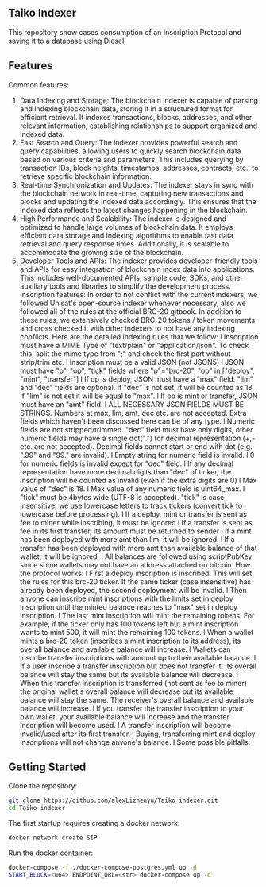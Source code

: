 ## Taiko Indexer

This repository show cases consumption of an Inscription Protocol and saving it to a database using Diesel.

## Features

Common features:
1. Data Indexing and Storage: The blockchain indexer is capable of parsing and
indexing blockchain data, storing it in a structured format for efficient retrieval. It
indexes transactions, blocks, addresses, and other relevant information, establishing
relationships to support organized and indexed data.
2. Fast Search and Query: The indexer provides powerful search and query
capabilities, allowing users to quickly search blockchain data based on various
criteria and parameters. This includes querying by transaction IDs, block heights,
timestamps, addresses, contracts, etc., to retrieve specific blockchain information.
3. Real-time Synchronization and Updates: The indexer stays in sync with the
blockchain network in real-time, capturing new transactions and blocks and updating
the indexed data accordingly. This ensures that the indexed data reflects the latest
changes happening in the blockchain.
4. High Performance and Scalability: The indexer is designed and optimized to handle
large volumes of blockchain data. It employs efficient data storage and indexing
algorithms to enable fast data retrieval and query response times. Additionally, it is
scalable to accommodate the growing size of the blockchain.
5. Developer Tools and APIs: The indexer provides developer-friendly tools and APIs
for easy integration of blockchain index data into applications. This includes
well-documented APIs, sample code, SDKs, and other auxiliary tools and libraries to
simplify the development process.
Inscription features:
In order to not conflict with the current indexers, we followed Unisat's open-source indexer whenever necessary, also we followed all of the rules at the official BRC-20 gitbook. In addition to these rules, we extensively checked BRC-20 tokens / token movements and cross checked it with other indexers to not have any indexing conflicts.
Here are the detailed indexing rules that we follow:
l Inscription must have a MIME Type of "text/plain" or "application/json". To check this, split the mime type from ";" and check the first part without strip/trim etc.
l Inscription must be a valid JSON (not JSON5)
l JSON must have "p", "op", "tick" fields where "p"="brc-20", "op" in ["deploy", "mint", "transfer"]
l If op is deploy, JSON must have a "max" field. "lim" and "dec" fields are optional. If "dec" is not set, it will be counted as 18. If "lim" is not set it will be equal to "max".
l If op is mint or transfer, JSON must have an "amt" field.
l ALL NECESSARY JSON FIELDS MUST BE STRINGS. Numbers at max, lim, amt, dec etc. are not accepted. Extra fields which haven't been discussed here can be of any type.
l Numeric fields are not stripped/trimmed. "dec" field must have only digits, other numeric fields may have a single dot(".") for decimal representation (+,- etc. are not accepted). Decimal fields cannot start or end with dot (e.g. ".99" and "99." are invalid).
l Empty string for numeric field is invalid.
l 0 for numeric fields is invalid except for "dec" field.
l If any decimal representation have more decimal digits than "dec" of ticker, the inscription will be counted as invalid (even if the extra digits are 0)
l Max value of "dec" is 18.
l Max value of any numeric field is uint64_max.
l "tick" must be 4bytes wide (UTF-8 is accepted). "tick" is case insensitive, we use lowercase letters to track tickers (convert tick to lowercase before processing).
l If a deploy, mint or transfer is sent as fee to miner while inscribing, it must be ignored
l If a transfer is sent as fee in its first transfer, its amount must be returned to sender
l If a mint has been deployed with more amt than lim, it will be ignored.
l If a transfer has been deployed with more amt than available balance of that wallet, it will be ignored.
l All balances are followed using scriptPubKey since some wallets may not have an address attached on bitcoin.
How the protocol works:
l First a deploy inscription is inscribed. This will set the rules for this brc-20 ticker. If the same ticker (case insensitive) has already been deployed, the second deployment will be invalid.
l Then anyone can inscribe mint inscriptions with the limits set in deploy inscription until the minted balance reaches to "max" set in deploy inscription.
l The last mint inscription will mint the remaining tokens. For example, if the ticker only has 100 tokens left but a mint inscription wants to mint 500, it will mint the remaining 100 tokens.
l When a wallet mints a brc-20 token (inscribes a mint inscription to its address), its overall balance and available balance will increase.
l Wallets can inscribe transfer inscriptions with amount up to their available balance.
l If a user inscribe a transfer inscription but does not transfer it, its overall balance will stay the same but its available balance will decrease.
l When this transfer inscription is transferred (not sent as fee to miner) the original wallet's overall balance will decrease but its available balance will stay the same. The receiver's overall balance and available balance will increase.
l If you transfer the transfer inscription to your own wallet, your available balance will increase and the transfer inscription will become used.
l A transfer inscription will become invalid/used after its first transfer.
l Buying, transferring mint and deploy inscriptions will not change anyone's balance.
l Some possible pitfalls:

## Getting Started

Clone the repository:

```bash
git clone https://github.com/alexLizhenyu/Taiko_indexer.git
cd Taiko_indexer
```

The first startup requires creating a docker network:

```bash
docker network create SIP
```

Run the docker container:

```bash
docker-compose -f ./docker-compose-postgres.yml up -d
START_BLOCK=<u64> ENDPOINT_URL=<str> docker-compose up -d
```
